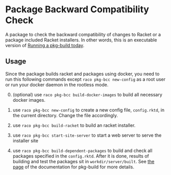 # Package Backward Compatibility Check

A package to check the backward compatibility of changes to Racket or a package
included Racket installers. In other words, this is an executable version of
[Running a pkg-build
today](https://blog.racket-lang.org/2020/03/running-pkg-build-today.html).

## Usage

Since the package builds racket and packages using docker, you need to
run this following commands except `raco pkg-bcc new-config` as a root user or
run your docker daemon in the rootless mode.

0. (optional) use `raco pkg-bcc build-docker-images` to build all necessary docker images.

1. use `raco pkg-bcc new-config` to create a new config file, `config.rktd`, in the current directory. Change the file accordingly.

2. use `raco pkg-bcc build-racket` to build an racket installer.

3. use `raco pkg-bcc start-site-server` to start a web server to serve the installer site

4. use `raco pkg-bcc build-dependent-packages` to build and check all packages
specified in the `config.rktd`. After it is done, results of building and test
the packages sit in `workdir/server/built`. See [the
page](https://docs.racket-lang.org/pkg-build/work-dir.html) of the
documentation for pkg-build for more details.
